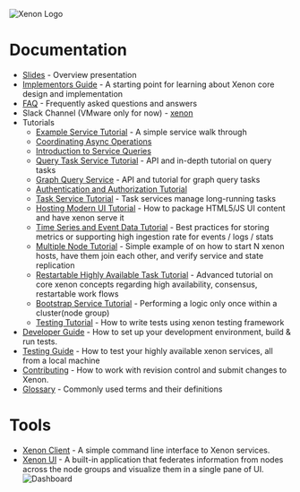 ![Xenon Logo](https://raw.githubusercontent.com/wiki/vmware/xenon/images/vmw-xenon-logo.png)

# Documentation

* [Slides](https://github.com/vmware/xenon/blob/master/contrib/docs/Xenon.pptx) - Overview presentation
* [Implementors Guide](./Implementors-Guide) - A starting point for learning about Xenon core design and implementation
* [FAQ](./FAQ) - Frequently asked questions and answers
* Slack Channel (VMware only for now) - [xenon](https://vmware.slack.com/messages/xenon/details/)
* Tutorials
  * [Example Service Tutorial](./Example-Service-Tutorial) - A simple service walk through
  * [Coordinating Async Operations](./Coordinating-Async-Operations-(and-avoiding-callback-hell))
  * [Introduction to Service Queries](./Introduction-to-Service-Queries)
  * [Query Task Service Tutorial](./QueryTaskService) - API and in-depth tutorial on query tasks
  * [Graph Query Service](./GraphQueryTaskService) - API and tutorial for graph query tasks
  * [Authentication and Authorization Tutorial](./Authentication-And-Authorization-Tutorial)
  * [Task Service Tutorial](./Task-Service-Tutorial) - Task services manage long-running tasks
  * [Hosting Modern UI Tutorial](./Host-Your-UI) - How to package HTML5/JS UI content and have xenon serve it
  * [Time Series and Event Data Tutorial](./Storing-metrics) - Best practices for storing metrics or supporting high ingestion rate for events / logs / stats
  * [Multiple Node Tutorial](./Multi-Node-Tutorial) - Simple example of on how to start N xenon hosts, have them join each other, and verify service and state replication
  * [Restartable Highly Available Task Tutorial](./Highly-Available-Task-Tutorial) - Advanced tutorial on core xenon concepts regarding high availability, consensus, restartable work flows
  * [Bootstrap Service Tutorial](./Bootstrap-Service-Tutorial) - Performing a logic only once within a cluster(node group)
  * [Testing Tutorial](./Testing-Tutorial) - How to write tests using xenon testing framework
* [Developer Guide](./Developer-Guide) - How to set up your development environment, build & run tests.
* [Testing Guide](./Testing-Guide) - How to test your highly available xenon services, all from a local machine
* [Contributing](./Contributing) - How to work with revision control and submit changes to Xenon.
* [Glossary](./Glossary) - Commonly used terms and their definitions

# Tools
* [Xenon Client](./Xenon-Client-(xenonc)) - A simple command line interface to Xenon
services.
* [Xenon UI](./Xenon-UI) - A built-in application that federates information from nodes across the node groups and visualize them in a single pane of UI.
![Dashboard](https://raw.githubusercontent.com/wiki/vmware/xenon/images/xenon-ui/dashboard.png)
